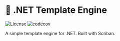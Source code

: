# 📄 .NET Template Engine

[![License](https://img.shields.io/badge/License-Apache_2.0-blue.svg)](https://opensource.org/licenses/Apache-2.0)
[![codecov](https://codecov.io/gh/devantler/dotnet-template-engine/graph/badge.svg?token=RhQPb4fE7z)](https://codecov.io/gh/devantler/dotnet-template-engine)

A simple template engine for .NET. Built with Scriban.
